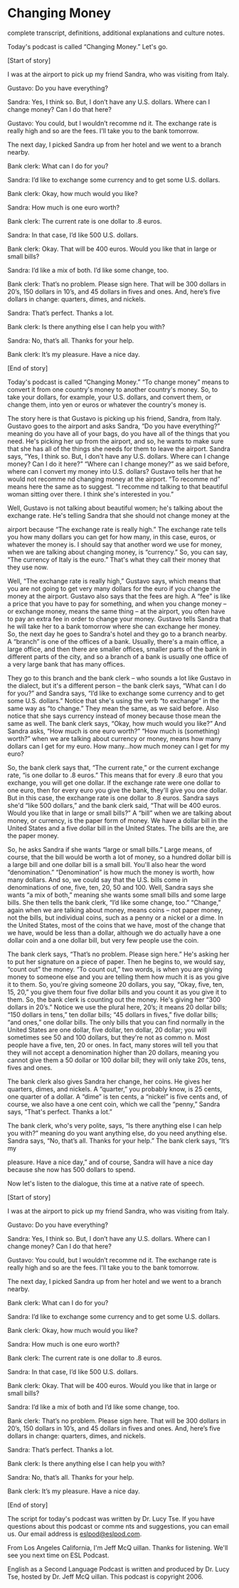 # Changing Money

complete transcript, definitions, additional explanations and culture notes. 

Today's podcast is called “Changing Money.”  Let's go. 

[Start of story] 

I was at the airport to pick up my friend Sandra, who was visiting from Italy. 

Gustavo:  Do you have everything? 

Sandra:  Yes, I think so.  But, I don’t have any U.S. dollars.  Where can I change money?   Can I do that here? 

Gustavo:  You could, but I wouldn’t recomme nd it.  The exchange rate is really high and so are the fees.  I’ll take you to the bank tomorrow. 

The next day, I picked Sandra up from her hotel and we went to a branch nearby. 

Bank clerk:  What can I do for you? 

Sandra:  I’d like to exchange some currency and to get some U.S. dollars. 

Bank clerk:  Okay, how much would you like? 

Sandra:  How much is one euro worth? 

Bank clerk:  The current rate is one dollar to .8 euros.   

Sandra:  In that case, I’d like 500 U.S. dollars.  

 Bank clerk:  Okay.  That will be 400 euros.  Would you like that in large or small bills?   

Sandra:  I’d like a mix of both. I’d like some change, too. 

Bank clerk:  That’s no problem.  Please sign here.  That will be 300 dollars in 20’s, 150 dollars in 10’s, and 45 dollars in fives and ones.  And, here’s five dollars in change: quarters, dimes, and nickels.   

Sandra:  That’s perfect.  Thanks a lot. 

Bank clerk:  Is there anything else I can help you with? 

Sandra:  No, that’s all.  Thanks for your help. 

Bank clerk:  It’s my pleasure.  Have a nice day. 

[End of story] 

Today's podcast is called “Changing Money.”  “To change money” means to convert it from one country's money to another country's money.  So, to take your dollars, for example, your U.S. dollars, and convert them, or change them, into yen or euros or whatever the country's money is. 

The story here is that Gustavo is picking up his friend, Sandra, from Italy. Gustavo goes to the airport and asks Sandra, “Do you have everything?” meaning do you have all of your bags, do you have all of the things that you need.  He's picking her up from the airport, and so, he wants to make sure that she has all of the things she needs for them to leave the airport.  Sandra says, “Yes, I think so.  But, I don't have any U.S. dollars.  Where can I change money? Can I do it here?”  “Where can I change money?” as we said before, where can I convert my money into U.S. dollars?  Gustavo tells her that he would not recomme nd changing money at the airport.  “To recomme nd” means here the same as to suggest.  “I recomme nd talking to that beautiful woman sitting over there.  I think she's interested in you.”   

Well, Gustavo is not talking about beautiful women; he's talking about the exchange rate.  He's telling Sandra that she should not change money at the  

 airport because “The exchange rate is really high.”  The exchange rate tells you how many dollars you can get for how many, in this case, euros, or whatever the money is.  I should say that another word we use for money, when we are talking about changing money, is “currency.”  So, you can say, “The currency of Italy is the euro.”  That's what they call their money that they use now. 

Well, “The exchange rate is really high,” Gustavo says, which means that you are not going to get very many dollars for the euro if you change the money at the airport.  Gustavo also says that the fees are high.  A “fee” is like a price that you have to pay for something, and when you change money – or exchange money, means the same thing – at the airport, you often have to pay an extra fee in order to change your money.  Gustavo tells Sandra that he will take her to a bank tomorrow where she can exchange her money.  So, the next day he goes to Sandra's hotel and they go to a branch nearby.  A “branch” is one of the offices of a bank.  Usually, there's a main office, a large office, and then there are smaller offices, smaller parts of the bank in different parts of the city, and so a branch of a bank is usually one office of a very large bank that has many offices.   

They go to this branch and the bank clerk – who sounds a lot like Gustavo in the dialect, but it's a different person – the bank clerk says, “What can I do for you?” and Sandra says, “I’d like to exchange some currency and to get some U.S. dollars.”  Notice that she's using the verb “to exchange” in the same way as “to change.”  They mean the same, as we said before.  Also notice that she says currency instead of money because those mean the same as well.  The bank clerk says, “Okay, how much would you like?” And Sandra asks, “How much is one euro worth?”  “How much is (something) worth?” when we are talking about currency or money, means how many dollars can I get for my euro.  How many…how much money can I get for my euro? 

So, the bank clerk says that, “The current rate,” or the current exchange rate, “is one dollar to .8 euros.”  This means that for every .8 euro that you exchange, you will get one dollar.  If the exchange rate were one dollar to one euro, then for every euro you give the bank, they'll give you one dollar.  But in this case, the exchange rate is one dollar to .8 euros.  Sandra says she'd “like 500 dollars,” and the bank clerk said, “That will be 400 euros.  Would you like that in large or small bills?”  A “bill” when we are talking about money, or currency, is the paper form of money.  We have a dollar bill in the United States and a five dollar bill in the United States.  The bills are the, are the paper money.   

 So, he asks Sandra if she wants “large or small bills.”  Large means, of course, that the bill would be worth a lot of money, so a hundred dollar bill is a large bill and one dollar bill is a small bill.  You'll also hear the word “denomination.” “Denomination” is how much the money is worth, how many dollars.  And so, we could say that the U.S. bills come in denominations of one, five, ten, 20, 50 and 100.  Well, Sandra says she wants “a mix of both,” meaning she wants some small bills and some large bills.  She then tells the bank clerk, “I’d like some change, too.”  “Change,” again when we are talking about money, means coins – not paper money, not the bills, but individual coins, such as a penny or a nickel or a dime.  In the United States, most of the coins that we have, most of the change that we have, would be less than a dollar, although we do actually have a one dollar coin and a one dollar bill, but very few people use the coin. 

The bank clerk says, “That’s no problem.  Please sign here.”  He's asking her to put her signature on a piece of paper.  Then he begins to, we would say, “count out” the money.  “To count out,” two words, is when you are giving money to someone else and you are telling them how much it is as you give it to them.  So, you're giving someone 20 dollars, you say, “Okay, five, ten, 15, 20,” you give them four five dollar bills and you count it as you give it to them.  So, the bank clerk is counting out the money.  He's giving her “300 dollars in 20’s.” Notice we use the plural here, 20’s; it means 20 dollar bills; “150 dollars in tens,” ten dollar bills; “45 dollars in fives,” five dollar bills; “and ones,” one dollar bills.  The only bills that you can find normally in the United States are one dollar, five dollar, ten dollar, 20 dollar; you will sometimes see 50 and 100 dollars, but they're not as commo n.  Most people have a five, ten, 20 or ones.  In fact, many stores will tell you that they will not accept a denomination higher than 20 dollars, meaning you cannot give them a 50 dollar or 100 dollar bill; they will only take 20s, tens, fives and ones. 

The bank clerk also gives Sandra her change, her coins.  He gives her quarters, dimes, and nickels.  A “quarter,” you probably know, is 25 cents, one quarter of a dollar.  A “dime” is ten cents, a “nickel” is five cents and, of course, we also have a one cent coin, which we call the “penny,”  Sandra says, “That's perfect.  Thanks a lot.”   

The bank clerk, who's very polite, says, “Is there anything else I can help you with?” meaning do you want anything else, do you need anything else.  Sandra says, “No, that’s all.  Thanks for your help.”  The bank clerk says, “It’s my  

 pleasure.  Have a nice day,” and of course, Sandra will have a nice day because she now has 500 dollars to spend. 

Now let's listen to the dialogue, this time at a native rate of speech. 

[Start of story] 

I was at the airport to pick up my friend Sandra, who was visiting from Italy. 

Gustavo:  Do you have everything? 

Sandra:  Yes, I think so.  But, I don’t have any U.S. dollars.  Where can I change money?   Can I do that here? 

Gustavo:  You could, but I wouldn’t recomme nd it.  The exchange rate is really high and so are the fees.  I’ll take you to the bank tomorrow. 

The next day, I picked Sandra up from her hotel and we went to a branch nearby. 

Bank clerk:  What can I do for you? 

Sandra:  I’d like to exchange some currency and to get some U.S. dollars. 

Bank clerk:  Okay, how much would you like? 

Sandra:  How much is one euro worth? 

Bank clerk:  The current rate is one dollar to .8 euros.   

Sandra:  In that case, I’d like 500 U.S. dollars. 

Bank clerk:  Okay.  That will be 400 euros.  Would you like that in large or small bills?   

Sandra:  I’d like a mix of both and I’d like some change, too. 

Bank clerk:  That’s no problem.  Please sign here.  That will be 300 dollars in 20’s, 150 dollars in 10’s, and 45 dollars in fives and ones.  And, here’s five dollars in change: quarters, dimes, and nickels.    

 Sandra:  That’s perfect.  Thanks a lot. 

Bank clerk:  Is there anything else I can help you with? 

Sandra:  No, that’s all.  Thanks for your help. 

Bank clerk:  It’s my pleasure.  Have a nice day. 

[End of story] 

The script for today's podcast was written by Dr. Lucy Tse.  If you have questions about this podcast or comme nts and suggestions, you can email us.  Our email address is eslpod@eslpod.com.   

From Los Angeles California, I'm Jeff McQ uillan.  Thanks for listening.  We'll see you next time on ESL Podcast. 

English as a Second Language Podcast is written and produced by Dr. Lucy Tse, hosted by Dr. Jeff McQ uillan.  This podcast is copyright 2006.

